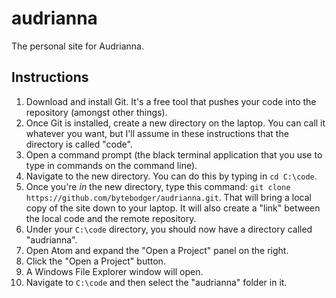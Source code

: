 # audrianna

The personal site for Audrianna.

## Instructions

1. Download and install Git. It's a free tool that pushes your code into the repository (amongst other things).
1. Once Git is installed, create a new directory on the laptop. You can call it whatever you want, but I'll assume in these instructions that the directory is called "code".
1. Open a command prompt (the black terminal application that you use to type in commands on the command line).
1. Navigate to the new directory. You can do this by typing in `cd C:\code`.
1. Once you're _in_ the new directory, type this command: `git clone https://github.com/bytebodger/audrianna.git`. That will bring a local copy of the site down to your laptop. It will also create a "link" between the local code and the remote repository.
1. Under your `C:\code` directory, you should now have a directory called "audrianna".
1. Open Atom and expand the "Open a Project" panel on the right.
1. Click the "Open a Project" button.
1. A Windows File Explorer window will open.
1. Navigate to `C:\code` and then select the "audrianna" folder in it.


